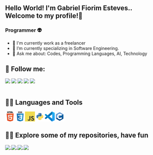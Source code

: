 
## Hello World! I'm Gabriel Fiorim Esteves.. Welcome to my profile!👋

### Programmer 👽	

- 🧐 I'm currently work as a freelancer 
- 🌱 I’m currently specializing in Software Engineering.
- 💬 Ask me about: Codes, Programming Languages, AI, Technology 

## 🤝 Follow me:

<div> 
  <a href="https://www.youtube.com/channel/UClW-rdsbrmRV9gEC6bGvouQ" target="_blank"><img src="https://img.shields.io/badge/YouTube-FF0000?style=for-the-badge&logo=youtube&logoColor=white" target="_blank"></a>
  <a href="https://www.instagram.com/_fiorim_/" target="_blank"><img src="https://img.shields.io/badge/-Instagram-%23E4405F?style=for-the-badge&logo=instagram&logoColor=white" target="_blank"></a>
  <a href="https://www.twitch.tv/fiorim" target="_blank"><img src="https://img.shields.io/badge/Twitch-9146FF?style=for-the-badge&logo=twitch&logoColor=white" target="_blank"></a>
  <a href = "mailto: gabrielfiorimestevessocial@gmail.com"><img src="https://img.shields.io/badge/-Gmail-%23333?style=for-the-badge&logo=gmail&logoColor=white" target="_blank"></a>
  <a href="https://www.linkedin.com/in/gabriel-fiorim-esteves-b361a4266/" target="_blank"><img src="https://img.shields.io/badge/-LinkedIn-%230077B5?style=for-the-badge&logo=linkedin&logoColor=white" target="_blank"></a> 
</div>


<br>

## 👨‍💻 Languages and Tools


<img align="left" alt="HTML5" height="32" width="32" src="https://raw.githubusercontent.com/github/explore/80688e429a7d4ef2fca1e82350fe8e3517d3494d/topics/html/html.png" />
<img align="left" alt="CSS3" height="32" width="32" src="https://raw.githubusercontent.com/github/explore/80688e429a7d4ef2fca1e82350fe8e3517d3494d/topics/css/css.png" />
<img align="left" alt="Bootstrap" height="32" width="32" src="https://raw.githubusercontent.com/github/explore/80688e429a7d4ef2fca1e82350fe8e3517d3494d/topics/javascript/javascript.png" />
<img align="left" alt="JS"height="32" width="32" src="https://raw.githubusercontent.com/github/explore/80688e429a7d4ef2fca1e82350fe8e3517d3494d/topics/python/python.png" />
<img align="left" alt="VS Code"height="32" width="32" src="https://raw.githubusercontent.com/github/explore/80688e429a7d4ef2fca1e82350fe8e3517d3494d/topics/visual-studio-code/visual-studio-code.png" />
<img align="left" alt="SQL"height="32" width="32" src="https://raw.githubusercontent.com/github/explore/80688e429a7d4ef2fca1e82350fe8e3517d3494d/topics/c/c.png" />


<br>
<br/>

## 👨‍🎨 Explore some of my repositories, have fun


<a href="https://github.com/Fiorim1/Project-Pokedex">
  <img align="center" src="https://github-readme-stats.vercel.app/api/pin/?username=Fiorim1&repo=Project-Pokedex&title_color=42426F&text_color=42426F&icon_color=42426F&bg_color=000000"/>
</a>

<a href="https://github.com/Fiorim1/Linktree">
  <img align="center" src="https://github-readme-stats.vercel.app/api/pin/?username=Fiorim1&repo=LinkTree&title_color=42426F&text_color=42426F8&icon_color=42426F&bg_color=000000"
</a>

<a href="https://github.com/Fiorim1/Projeto-Gerenciador-De-Tarefas">
  <img align="center" src="https://github-readme-stats.vercel.app/api/pin/?username=Fiorim1&repo=Projeto-Gerenciador-De-Tarefas&title_color=42426F&text_color=42426F&icon_color=42426F&bg_color=000000"
</a>

<a href="https://github.com/Fiorim1/Site-Register-Login">
  <img align="center" src="https://github-readme-stats.vercel.app/api/pin/?username=Fiorim1&repo=site-register-login&title_color=42426F&text_color=42426F&icon_color=42426F&bg_color=000000"
</a>
